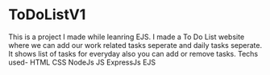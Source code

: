 # ToDoListV1
This is a project I made while leanring EJS. I made a To Do List website where we can add our work related tasks seperate and daily tasks seperate.
It shows list of tasks for everyday also you can add or remove tasks.
Techs used-
HTML
CSS
NodeJs
JS
ExpressJs
EJS
